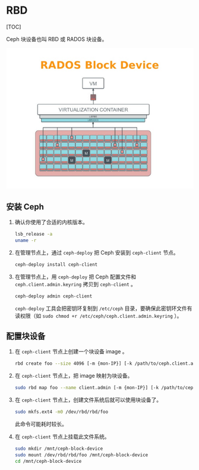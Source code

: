 # RBD

[TOC]

Ceph 块设备也叫 RBD 或 RADOS 块设备。

![](../../../Image/c/ceph_rados_rbd.jpg)

## 安装 Ceph

1. 确认你使用了合适的内核版本。

   ```bash
   lsb_release -a
   uname -r
   ```

2. 在管理节点上，通过 `ceph-deploy` 把 Ceph 安装到 `ceph-client` 节点。

   ```bash
   ceph-deploy install ceph-client
   ```

3. 在管理节点上，用 `ceph-deploy` 把 Ceph 配置文件和 `ceph.client.admin.keyring` 拷贝到 `ceph-client` 。

   ```bash
   ceph-deploy admin ceph-client
   ```

   `ceph-deploy` 工具会把密钥环复制到 `/etc/ceph` 目录，要确保此密钥环文件有读权限（如 `sudo chmod +r /etc/ceph/ceph.client.admin.keyring` ）。

## 配置块设备

1. 在 `ceph-client` 节点上创建一个块设备 image 。

   ```bash
   rbd create foo --size 4096 [-m {mon-IP}] [-k /path/to/ceph.client.admin.keyring]
   ```

2. 在 `ceph-client` 节点上，把 image 映射为块设备。

   ```bash
   sudo rbd map foo --name client.admin [-m {mon-IP}] [-k /path/to/ceph.client.admin.keyring]
   ```

3. 在 `ceph-client` 节点上，创建文件系统后就可以使用块设备了。

   ```bash
   sudo mkfs.ext4 -m0 /dev/rbd/rbd/foo
   ```

   此命令可能耗时较长。

4. 在 `ceph-client` 节点上挂载此文件系统。

   ```bash
   sudo mkdir /mnt/ceph-block-device
   sudo mount /dev/rbd/rbd/foo /mnt/ceph-block-device
   cd /mnt/ceph-block-device
   ```
